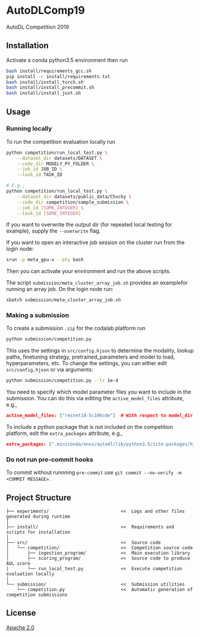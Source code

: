 # AutoDLComp19
AutoDL Competition 2019


## Installation

Activate a conda python3.5 environment then run
```bash
bash install/requirements_gcc.sh
pip install -r install/requirements.txt
bash install/install_torch.sh
bash install/install_precommit.sh
bash install/install_just.sh
```


## Usage


### Running locally

To run the competition evaluation locally run
```bash
python competition/run_local_test.py \
    --dataset_dir datasets/DATASET \
    --code_dir MODELY_PY_FOLDER \
    --job_id JOB_ID \
    --task_id TASK_ID

# E.g.,
python competition/run_local_test.py \
    --dataset_dir datasets/public_data/Chucky \
    --code_dir competition/sample_submission \
    --job_id [SOME_INTEGER] \
    --task_id [SOME_INTEGER]
```

If you want to overwrite the output dir (for repeated local testing for example), supply the `--overwrite` flag.

If you want to open an interactive job session on the cluster run from the login node:
```bash
srun -p meta_gpu-x --pty bash
```
Then you can activate your environment and run the above scripts.

The script `submission/meta_cluster_array_job.sh` provides an examplefor running an array job. On the login node run:
```bash
sbatch submission/meta_cluster_array_job.sh
```


### Making a submission

To create a submission `.zip` for the codalab platform run

```bash
python submission/competition.py
```

This uses the settings in `src/config.hjson` to determine the modality, lookup paths, finetuning strategy, pretrained_parameters and model to load, hyperparameters, etc. To change the settings, you can either edit `src/config.hjson` or via arguments:


```bash
python submission/competition.py --lr 1e-4
```

You need to specify which model parameter files you want to include in the submission. You can do this via editing the `active_model_files` attribute, e.g.,

```json
active_model_files: ["resnet18-5c106cde"]  # With respect to model_dir
```

To include a python package that is not included on the competition platform, edit the `extra_packages` attribute, e.g.,

```json
extra_packages: [".miniconda/envs/autodl/lib/python3.5/site-packages/hjson"]
```


### Do not run pre-commit hooks

To commit without runnning `pre-commit` use `git commit --no-verify -m <COMMIT MESSAGE>`.


## Project Structure

```
├── experiments/                           <<  Logs and other files generated during runtime
│
├── install/                               <<  Requirements and scripts for installation
│
├── src/                                   <<  Source code
│   └── competition/                       <<  Competition source code
│       ├── ingestion_program/             <<  Main execution library
│       ├── scoring_program/               <<  Source code to produce AUL score
│       └── run_local_test.py              <<  Execute competition evaluation locally
│
└── submission/                            <<  Submission utilities
    └── competition.py                     <<  Automatic generation of competition submissions
```


## License

[Apache 2.0](LICENSE)
